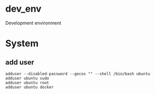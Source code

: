 # dev_env
Development environment

# System

## add user

```
adduser --disabled-password --gecos "" --shell /bin/bash ubuntu
adduser ubuntu sudo
adduser ubuntu root
adduser ubuntu docker
```
